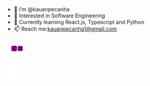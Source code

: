 - 👋 I’m @kauanpecanha
- 👀 Interested in Software Engineering
- 🌱 Currently learning React.js, Typescript and Python
- 📫 Reach me:kauanpecanha1@gmail.com

<!---
kauanpecanha/kauanpecanha is a ✨ special ✨ repository because its `README.md` (this file) appears on your GitHub profile.
You can click the Preview link to take a look at your changes.
--->

![snake gif](https://github.com/KauanPecanha/KauanPecanha/blob/output/github-contribution-grid-snake.gif)

